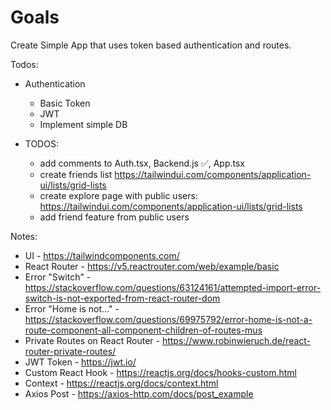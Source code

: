 # Goals

Create Simple App that uses token based authentication and routes.

Todos:

- Authentication

  - Basic Token
  - JWT
  - Implement simple DB

- TODOS:
  - add comments to Auth.tsx, Backend.js ✅, App.tsx
  - create friends list https://tailwindui.com/components/application-ui/lists/grid-lists
  - create explore page with public users: https://tailwindui.com/components/application-ui/lists/grid-lists
  - add friend feature from public users

Notes:

- UI - https://tailwindcomponents.com/
- React Router - https://v5.reactrouter.com/web/example/basic
- Error "Switch" - https://stackoverflow.com/questions/63124161/attempted-import-error-switch-is-not-exported-from-react-router-dom
- Error "Home is not..." - https://stackoverflow.com/questions/69975792/error-home-is-not-a-route-component-all-component-children-of-routes-mus
- Private Routes on React Router - https://www.robinwieruch.de/react-router-private-routes/
- JWT Token - https://jwt.io/
- Custom React Hook - https://reactjs.org/docs/hooks-custom.html
- Context - https://reactjs.org/docs/context.html
- Axios Post - https://axios-http.com/docs/post_example
